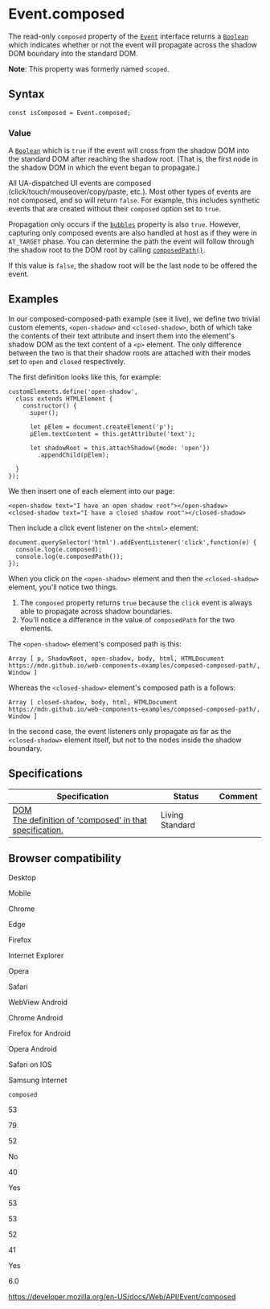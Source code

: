 Event.composed
==============

The read-only `composed` property of the [`Event`](../event) interface returns a [`Boolean`](https://developer.mozilla.org/en-US/docs/Web/JavaScript/Reference/Global_Objects/Boolean) which indicates whether or not the event will propagate across the shadow DOM boundary into the standard DOM.

**Note**: This property was formerly named `scoped`.

Syntax
------

    const isComposed = Event.composed;

### Value

A [`Boolean`](https://developer.mozilla.org/en-US/docs/Web/JavaScript/Reference/Global_Objects/Boolean) which is `true` if the event will cross from the shadow DOM into the standard DOM after reaching the shadow root. (That is, the first node in the shadow DOM in which the event began to propagate.)

All UA-dispatched UI events are composed (click/touch/mouseover/copy/paste, etc.). Most other types of events are not composed, and so will return `false`. For example, this includes synthetic events that are created without their `composed` option set to `true`.

Propagation only occurs if the [`bubbles`](bubbles) property is also `true`. However, capturing only composed events are also handled at host as if they were in `AT_TARGET` phase. You can determine the path the event will follow through the shadow root to the DOM root by calling [`composedPath()`](composedpath).

If this value is `false`, the shadow root will be the last node to be offered the event.

Examples
--------

In our composed-composed-path example (see it live), we define two trivial custom elements, `<open-shadow>` and `<closed-shadow>`, both of which take the contents of their text attribute and insert them into the element's shadow DOM as the text content of a `<p>` element. The only difference between the two is that their shadow roots are attached with their modes set to `open` and `closed` respectively.

The first definition looks like this, for example:

    customElements.define('open-shadow',
      class extends HTMLElement {
        constructor() {
          super();

          let pElem = document.createElement('p');
          pElem.textContent = this.getAttribute('text');

          let shadowRoot = this.attachShadow({mode: 'open'})
            .appendChild(pElem);

      }
    });

We then insert one of each element into our page:

    <open-shadow text="I have an open shadow root"></open-shadow>
    <closed-shadow text="I have a closed shadow root"></closed-shadow>

Then include a click event listener on the `<html>` element:

    document.querySelector('html').addEventListener('click',function(e) {
      console.log(e.composed);
      console.log(e.composedPath());
    });

When you click on the `<open-shadow>` element and then the `<closed-shadow>` element, you'll notice two things.

1.  The `composed` property returns `true` because the `click` event is always able to propagate across shadow boundaries.
2.  You'll notice a difference in the value of `composedPath` for the two elements.

The `<open-shadow>` element's composed path is this:

    Array [ p, ShadowRoot, open-shadow, body, html, HTMLDocument https://mdn.github.io/web-components-examples/composed-composed-path/, Window ]

Whereas the `<closed-shadow>` element's composed path is a follows:

    Array [ closed-shadow, body, html, HTMLDocument https://mdn.github.io/web-components-examples/composed-composed-path/, Window ]

In the second case, the event listeners only propagate as far as the `<closed-shadow>` element itself, but not to the nodes inside the shadow boundary.

Specifications
--------------

<table><thead><tr class="header"><th>Specification</th><th>Status</th><th>Comment</th></tr></thead><tbody><tr class="odd"><td><a href="https://dom.spec.whatwg.org/#dom-event-composed">DOM<br />
<span class="small">The definition of 'composed' in that specification.</span></a></td><td><span class="spec-living">Living Standard</span></td><td></td></tr></tbody></table>

Browser compatibility
---------------------

Desktop

Mobile

Chrome

Edge

Firefox

Internet Explorer

Opera

Safari

WebView Android

Chrome Android

Firefox for Android

Opera Android

Safari on IOS

Samsung Internet

`composed`

53

79

52

No

40

Yes

53

53

52

41

Yes

6.0

<a href="https://developer.mozilla.org/en-US/docs/Web/API/Event/composed" class="_attribution-link">https://developer.mozilla.org/en-US/docs/Web/API/Event/composed</a>
